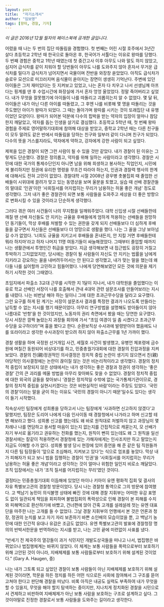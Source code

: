 ```yaml
---
layout: post
title:  "자기소개서"
author: "임보영"
tags: [왕따, 경찰, 기자]
---
```


_이 글은 2016년 12월 필자의 페이스북에 공개한 글입니다._


어렸을 때 나는 두 번의 집단 따돌림을 경험했다. 첫 번째는 어린 시절 호주에서 3년간 살다 초등학교 2학년 때 한국으로 돌아온 후, 한국어가 서툴다는 이유로 왕따를 당했다. 두 번째 경험은 중학교 1학년 때였는데 첫 중간고사 이후 아무도 나와 말도 하지 않았고, 심지어 급식차를 같이 치워야 할 당번들이 아무도 나를 도와주지 않아 혼자서 무거운 급식차를 밀다가 급식차가 넘어지면서 국물이며 잔반을 와장창 쏟았었다. 아직도 급식차가 슬로우 모션으로 미끄러지며 음식물이 쏟아지는 장면이 생생히 기억난다. 주변에 있던 아이들은 그저 재미있다는 듯 지켜보고 있었고, 나는 혼자 다 치우고 나서 선생님께 아프다는 핑계를 댄 후 수업시간에 화장실에 가서 혼자 엉엉 울었었다. 정말 죽어버리고 싶었다. 내가 무엇을 잘못했기에 아이들이 나를 따돌리고 괴롭히는지 알 수 없었다. 몇 달 뒤, 아이들은 내가 아닌 다른 아이를 따돌렸고, 그 후엔 나를 비롯해 몇 명을 따돌리는 것을 주도했던 아이가 왕따가 되었다. 그 때는 돌아가며 왕따를 시키는 것이 또래집단 내 유행이었던 모양이다. 왕따가 되어본 덕분에 다수의 핍박을 받는 약자의 입장이 얼마나 참담한지 깨달았고, 약자를 돕는 인생을 살기로 결심했다. 초등학교 5학년 때, 첫 번째 왕따 경험을 주제로 영어말하기대회에 참여해 대상을 받았고, 중학교 2학년 때는 다른 친구들이 모두 말려도 같은 반에서 따돌림을 당하는 친구와 일부러 같이 다니며 친구가 되었다. 다수의 뜻을 거스를지라도, 약자에게 약하고, 강자에게 강한 사람이 되고 싶었다.

제복을 입은 경찰이 되면 그런 사람이 될 수 있을 것만 같았다. 내가 경찰이 된 이유는 그렇게도 단순했다. 경찰은 정의롭고, 약자를 위해 일하는 사람이라고 생각했다. 경찰은 시민에 대한 국가의 통제수단인지 아니면 남을 위해 희생하고 봉사하는 직업인지, 시민에게 불리하지만 정권에 유리한 명령을 무조건 따라야 하는지, 인권과 경찰력 행사의 한계에 대해서도 전혀 고민이 없었다. 경찰대학 시절 2008년 광우병 촛불집회 때 졸업한 선배들이 시위대에 끌려가 맞고 있는 동영상을 보며 울분을 토했고, 실습 때 선배 경찰관들의 말대로 ‘인권’이란 ‘사회질서를 어지럽히는 무리가 남용하는 허울 좋은 개념’ 정도로 생각했다. 그저 내가 좋은 경찰관이 되면 보통 사람들을 도와주고 세상을 더 좋은 방향으로 변화시킬 수 있을 것이라고 단순하게 생각했다.

그러다 겪은 여러 사건들이 나의 무지함을 일깨워주었다. 대학 신입생 시절 선배들한테 깨질 땐 선배 자신들도 안 지키는 규율을 후배들에게 엄하게 적용하는 선배들을 원망하던 동기들이, 막상 후배를 처벌할 수 있는 권한을 갖게 되지 선배들보다 더 심하게 후배들을 갈구면서 자신들은 선배들보다 더 엉망으로 생활을 했다. 나는 그 꼴을 그냥 보아넘길 수가 없었다. ‘너희도 규율을 지키고서 후배들을 혼내든지, 안 지킬 거면 후배들한테 뭐라 하지마’라고 하자 나머지 11명 여동기들이 싸늘해졌었다. 그때부터 졸업할 때까지 나는 생활관에서 투명인간 취급을 받았다. 지금 생각해보면 내 접근법도 굉장히 거칠고 투박하기 그지없었지만, 당시에는 경찰이 될 사람들이 자신도 안 지키는 법률을 남에게 지키라고 강요하는 꼴을 내버려두어서는 안 된다고 생각했고, 내가 맞는 말을 했는데 왜 다들 나를 싫어할까 고민하고 힘들어했다. 나에게 당연해보였던 모든 것에 의문을 제기하기 시작한 것이 그때였다.

초임지에서 파출소 3교대 근무를 시작한 지 1달이 지나서, 내가 대학원을 졸업했다는 이유로 학교 선배인 서장이 나를 호출해서 관내 4대악 관련 설문조사를 만들어보라는 지시를 내렸다. 나는 비번날 해야 하는 일이니 그에 대한 초과근무수당을 달라고 요구했다. 그런 요구를 하게 된 계기는 서장이 설문조사 결과를 특정한 결과가 나오도록 만들라는 납득할 수 없는 지시를 했기 때문이었다. 아무리 연구방법을 설명해도 받아들이지 않아 나름대로 ‘반항’을 한 것이었지만, 노동자의 권리 측면에서 봤을 때는 당연한 요구였다. 당시 서장은 깜짝 놀랐는지 과장들 회의에 가서 “초임 여경이 일 좀 시켰다고 초과근무수당을 요구하더라”며 흉을 봤다고 한다. 순환보직상 수사과에 발령받아야 했음에도 나를 또라이라고 생각한 수사과장이 받으려 하지 않아 파출소근무를 1년 가까이 했다.

경찰 생활을 하며 국정원 선거개입 사건, 세월호 사건이 발생했고, 유병언 체포령에 금수원에 며칠간 동원되어 비상대기를 하고, 민중총궐기대회에 대한 경찰의 진압과정을 지켜보았다. 경찰의 친(親)정권적인 의사결정은 정치적 중립 논란이 생기지 않으면서 친(親)야당적인 의사결정에는 논란이 끊이질 않는 것은 비논리적이라고 생각했다. 경찰의 정치적 중립이 보장되지 않은 상태에서는 내가 생각하는 좋은 경찰과 정권이 생각하는 ‘좋은 경찰’ 간의 큰 괴리를 메울 방법을 아무리 찾아봐도 찾을 수 없었다. 경찰의 정치적 중립에 대한 외국의 글들을 찾아보니 ‘경찰은 정치적일 수밖에 없는 국가통제기관이므로, 경찰의 정치적 중립을 실현시키겠다는 것은 비현실적인 바람’이라는 주장도 있었다. ‘국민의 경찰’이라는 말을 굳이 하는 이유도 ‘국민의 경찰이 아니기 때문’일수도 있다는 생각이 들기 시작했다.

직속상사인 팀장에게 성희롱을 당하고서 나는 팀장에게 ‘사과하면 신고하지 않겠다’고 말했지만, 팀장은 도리어 나에게 다음 인사이동 때 경찰청에서 나가라고 하며 신고할 테면 해보라고 했다. 성희롱 신고를 했는데도 왜 바로 원칙대로 처벌하지 않고 과장님이 몇 차례나 나를 면담하고 용서할 마음이 있는지 없는지를 간접적으로 캐묻는지, 모 선배가 자기 부서로 옮기라고 권유하는 전화를 했는지, 원칙이 뻔히 있는데도 왜 그 원칙을 일선 경찰서에는 칼같이 적용하면서 경찰청에 있는 가해자에게는 인사조치만 하고 말았는지 지금도 이해할 수가 없다. 성희롱 발생 당시 현장에 있어 증언을 해 준 같은 팀 직원들까지 다른 팀 팀장들이 ’앞으로 조심해라, 지켜보고 있다‘는 식으로 엄포를 놓았다. 막상 내가 피해자가 되고 보니 법을 집행하는 경찰이 ‘인권’을 ‘사회질서를 어지럽히는 무리가 남용하는 허울 좋은 개념’이라고 생각하는 것이 얼마나 위험한 일인지 비로소 깨달았다. 조직 입장에서는 내가 ’조직 질서를 어지럽히는 무리‘였던 것이다.

결정타는 민중총궐기대회 이듬해에 있었던 마이나 키아이 유엔 평화적 집회 및 결사의 자유 특별보고관의 경찰청 방문이었다. 당시 나는 경찰청 통역으로 그의 방문에 참여했다. 고 백남기 농민이 의식불명 상태에 빠진 것에 대해 경찰 지휘부는 어떠한 유감 표명도 없이 일관되게 책임을 회피하며 불법집회의 폭력성으로 인해 경찰이 본 피해를 수치와 피해액으로 환산하기에 바빴고, 건너편에 앉아 간혹 고개를 설레설레 젓는 유엔 대표단을 마주한 나는 고개를 들 수 없었다. 그날 경찰 지휘부의 언행에서 본 것은 언론과 청장, 정권의 눈치를 보고 자기 자리 보존하기 바쁜 소인배의 모습이었을 뿐, 고 백남기 농민에 대한 인간적 유대나 유감은 조금도 없었다. 유엔 특별보고관의 발표에 경찰청장 명의의 반박서한문을 번역하라는 지시를 받고, 나는 고민 끝에 미련없이 사표를 냈다.

“반세기 전 제국주의 열강들이 과거 식민지인 개발도상국들을 떠나고 나서, 법집행은 바뀌었으나 법집행체계는 바뀌지 않았다. 이 체계는 보통 사람들을 폭력으로부터 보호하기 위해 고안된 것이 아니라, 지배체제를 보통 사람들로부터 보호하기 위해 설계된 것이었다.” (Gary A. Haugen, <The Locus Effect> 중)

나는 내가 그토록 되고 싶었던 경찰이 보통 사람들이 아닌 지배체제를 보호하기 위해 설계된 것이라면, 학문을 하든 정치를 하든 어떤 식으로든 사회에 참여해서 그 구조를 뜯어 고쳐야 한다고 판단해 경찰을 떠났다. 비록 아직은 내공도 실력도 부족하여 내가 무엇을 할 수 있을지, 무엇을 해야 할지 탐색하는 중이지만, 지나치게 정치화된 경찰을 시민으로서 견제하고 비판하여 지배체제가 아닌 보통 사람을 보호하는 구조로 설계하고 싶다. 그것이야말로 진정한 경찰로서 보통 사람들을 도와주는 길이라고 생각한다.
